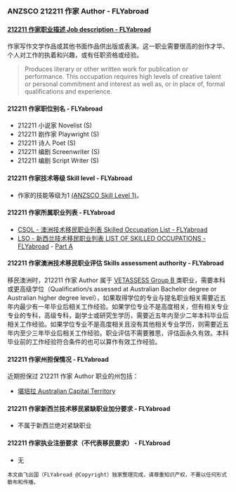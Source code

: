### ANZSCO 212211 作家 Author - FLYabroad ###

####  [212211 作家职业描述 Job description - FLYabroad](http://www.flyabroadvisa.com/anzsco/2122.html#212211)

作家写作文学作品或其他书面作品供出版或表演。这一职业需要很高的创作才华、个人对工作的执着和兴趣，或有任职资格或经验。 

> Produces literary or other written work for publication or performance. This occupation requires high levels of creative talent or personal commitment and interest as well as, or in place of, formal qualifications and experience.

#### 212211 作家职位别名 - FLYabroad
 
- 212211 小说家 Novelist (S)
- 212211 剧作家 Playwright (S)
- 212211 诗人 Poet (S)
- 212211 编剧 Screenwriter (S)
- 212211 编剧 Script Writer (S)

#### 212211 作家技术等级 Skill level - FLYabroad

- 作家的技能等级为1 [(ANZSCO Skill Level 1)](http://www.flyabroadvisa.com/anzsco/)。

#### 212211 作家所属职业列表 - FLYabroad

- [CSOL - 澳洲技术移民职业列表 Skilled Occupation List - FLYabroad](http://www.flyabroadvisa.com/sol/)
- [LSO - 新西兰技术移民职业列表 LIST OF SKILLED OCCUPATIONS - FLYabroad](http://nz.flyabroadvisa.com/lso/) - [Part A](parta)

#### 212211 作家澳洲技术移民职业评估 Skills assessment authority - FLYabroad

移民澳洲时，212211 作家 Author 属于 [VETASSESS Group B ](http://www.flyabroadvisa.com/ass/vetassess.html)类职业，需要本科或更高级学位（Qualification/s assessed at Australian Bachelor degree or Australian higher degree level），如果取得学位的专业与提名职业相关需要近五年内最少有一年毕业后相关工作经验。如果学位专业不是高度相关，但有相关专业专业的专科，高级专科，副学士或研究生学历，需要近五年内至少二年本科毕业后相关工作经验。如果学位专业不是高度相关且没有其他相关专业学历，则需要近五年内至少三年毕业后相关工作经验。职业评估不需要雅思，评估函永久有效。本科毕业前的工作经验符合条件的也可以算作有效工作经验。

#### 212211 作家州担保情况 - FLYabroad

近期担保过 212211 作家 Author 职业的州包括：

- [堪培拉 Australian Capital Territory](http://www.flyabroadvisa.com/zdb/act.html)

#### 212211 作家新西兰技术移民紧缺职业加分要求 - FLYabroad

- 不属于新西兰绝对紧缺职业

#### 212211 作家执业注册要求（不代表移民要求） - FLYabroad

- 无

`本文由飞出国（FLYabroad @Copyright）独家整理完成，请尊重知识产权，不要以任何形式散布和传播。`